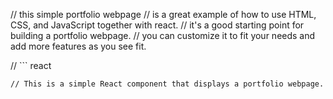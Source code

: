 // this simple portfolio webpage 
// is a great example of how to use HTML, CSS, and JavaScript together with react.
// it's a good starting point for building a portfolio webpage.
// you can customize it to fit your needs and add more features as you see fit.

// ```
react


```
// This is a simple React component that displays a portfolio webpage.


